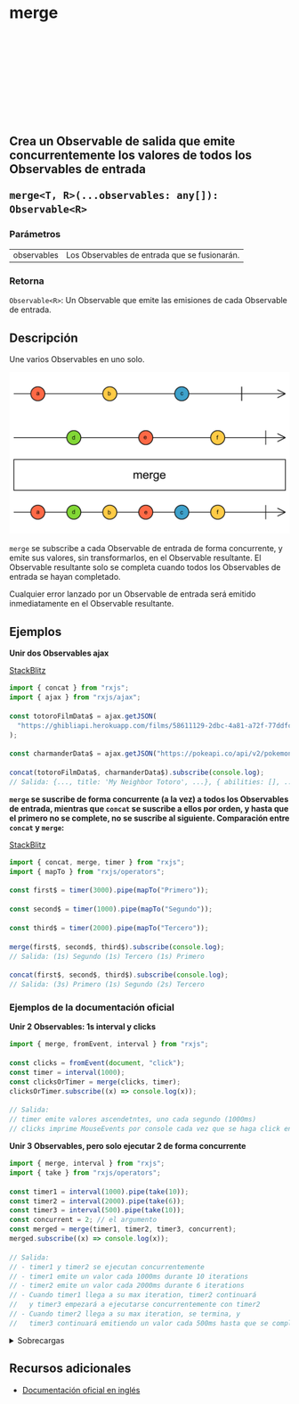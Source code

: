<div class="page-heading">

# merge

<a target="_blank" href="https://github.com/ReactiveX/rxjs/blob/master/src/internal/observable/merge.ts">
<svg>
  <use xlink:href="/assets/icons/github.svg#github"></use>
</svg>
</a>
</div>

<h2 class="subtitle"> Crea un Observable de salida que emite concurrentemente los valores de todos los Observables de entrada

`merge<T, R>(...observables: any[]): Observable<R>`

### Parámetros

<table>
<tr><td>observables</td><td>Los Observables de entrada que se fusionarán.</td></tr>
</table>

### Retorna

`Observable<R>`: Un Observable que emite las emisiones de cada Observable de entrada.

</details>

## Descripción

Une varios Observables en uno solo.

<img src="assets/images/marble-diagrams/join-creation/merge.png" alt="Diagrama de canicas del operador merge">

`merge` se subscribe a cada Observable de entrada de forma concurrente, y emite sus valores, sin transformarlos, en el Observable resultante. El Observable resultante solo se completa cuando todos los Observables de entrada se hayan completado.

Cualquier error lanzado por un Observable de entrada será emitido inmediatamente en el Observable resultante.

## Ejemplos

**Unir dos Observables ajax**

<a target="_blank" href="https://stackblitz.com/edit/docu-rxjs-merge?file=index.ts">StackBlitz</a>

```javascript
import { concat } from "rxjs";
import { ajax } from "rxjs/ajax";

const totoroFilmData$ = ajax.getJSON(
  "https://ghibliapi.herokuapp.com/films/58611129-2dbc-4a81-a72f-77ddfc1b1b49"
);

const charmanderData$ = ajax.getJSON("https://pokeapi.co/api/v2/pokemon/4");

concat(totoroFilmData$, charmanderData$).subscribe(console.log);
// Salida: {..., title: 'My Neighbor Totoro', ...}, { abilities: [], ...}
```

**`merge` se suscribe de forma concurrente (a la vez) a todos los Observables de entrada, mientras que `concat` se suscribe a ellos por orden, y hasta que el primero no se complete, no se suscribe al siguiente. Comparación entre `concat` y `merge`:**

<a target="_blank" href="https://stackblitz.com/edit/docu-rxjs-merge-2?file=index.ts">StackBlitz</a>

```javascript
import { concat, merge, timer } from "rxjs";
import { mapTo } from "rxjs/operators";

const first$ = timer(3000).pipe(mapTo("Primero"));

const second$ = timer(1000).pipe(mapTo("Segundo"));

const third$ = timer(2000).pipe(mapTo("Tercero"));

merge(first$, second$, third$).subscribe(console.log);
// Salida: (1s) Segundo (1s) Tercero (1s) Primero

concat(first$, second$, third$).subscribe(console.log);
// Salida: (3s) Primero (1s) Segundo (2s) Tercero
```

### Ejemplos de la documentación oficial

**Unir 2 Observables: 1s interval y clicks**

```javascript
import { merge, fromEvent, interval } from "rxjs";

const clicks = fromEvent(document, "click");
const timer = interval(1000);
const clicksOrTimer = merge(clicks, timer);
clicksOrTimer.subscribe((x) => console.log(x));

// Salida:
// timer emite valores ascendetntes, uno cada segundo (1000ms)
// clicks imprime MouseEvents por console cada vez que se haga click en el 'document'
```

**Unir 3 Observables, pero solo ejecutar 2 de forma concurrente**

```javascript
import { merge, interval } from "rxjs";
import { take } from "rxjs/operators";

const timer1 = interval(1000).pipe(take(10));
const timer2 = interval(2000).pipe(take(6));
const timer3 = interval(500).pipe(take(10));
const concurrent = 2; // el argumento
const merged = merge(timer1, timer2, timer3, concurrent);
merged.subscribe((x) => console.log(x));

// Salida:
// - timer1 y timer2 se ejecutan concurrentemente
// - timer1 emite un valor cada 1000ms durante 10 iterations
// - timer2 emite un valor cada 2000ms durante 6 iterations
// - Cuando timer1 llega a su max iteration, timer2 continuará
//   y timer3 empezará a ejecutarse concurrentemente con timer2
// - Cuando timer2 llega a su max iteration, se termina, y
//   timer3 continuará emitiendo un valor cada 500ms hasta que se complete
```

<details>
<summary>Sobrecargas</summary>
<div class="overload-container">

<div class="overload-section">

### Firma

`merge(v1: any, scheduler: SchedulerLike): Observable<T>`

### Parámetros

<table>
<tr><td>v1</td><td>Tipo: <code>any</code>.</td></tr>
<tr><td>scheduler</td><td>Tipo: <code>SchedulerLike</code>.</td></tr>
</table>

### Retorna

`Observable<T>`

</div>

<div class="overload-section">

### Firma

`merge(v1: any, concurrent: number, scheduler: SchedulerLike): Observable<T>`

### Parámetros

<table>
<tr><td>v1</td><td>Tipo: <code>any</code>.</td></tr>
<tr><td>concurrent</td><td>Tipo: <code>number</code>.</td></tr>
<tr><td>scheduler</td><td>Tipo: <code>SchedulerLike</code>.</td></tr>
</table>

### Retorna

`Observable<T>`

</div>

<div class="overload-section">

### Firma

`merge(v1: any, v2: any, scheduler: SchedulerLike): Observable<T | T2>`

### Parámetros

<table>
<tr><td>v1</td><td>Tipo: <code>any</code>.</td></tr>
<tr><td>v2</td><td>Tipo: <code>any</code>.</td></tr>
<tr><td>scheduler</td><td>Tipo: <code>SchedulerLike</code>.</td></tr>
</table>

### Retorna

`Observable<T | T2>`

</div>

<div class="overload-section">

### Firma

`merge(v1: any, v2: any, concurrent: number, scheduler: SchedulerLike): Observable<T | T2>`

### Parámetros

<table>
<tr><td>v1</td><td>Tipo: <code>any</code>.</td></tr>
<tr><td>v2</td><td>Tipo: <code>any</code>.</td></tr>
<tr><td>concurrent</td><td>Tipo: <code>number</code>.</td></tr>
<tr><td>scheduler</td><td>Tipo: <code>SchedulerLike</code>.</td></tr>
</table>

### Retorna

`Observable<T | T2>`

</div>

<div class="overload-section">

### Firma

`merge(v1: any, v2: any, v3: any, scheduler: SchedulerLike): Observable<T | T2 | T3>`

### Parámetros

<table>
<tr><td>v1</td><td>Tipo: <code>any</code>.</td></tr>
<tr><td>v2</td><td>Tipo: <code>any</code>.</td></tr>
<tr><td>v3</td><td>Tipo: <code>any</code>.</td></tr>
<tr><td>scheduler</td><td>Tipo: <code>SchedulerLike</code>.</td></tr>
</table>

### Retorna

`Observable<T | T2 | T3>`

</div>

<div class="overload-section">

### Firma

`merge(v1: any, v2: any, v3: any, concurrent: number, scheduler: SchedulerLike): Observable<T | T2 | T3>`

### Parámetros

<table>
<tr><td>v1</td><td>Tipo: <code>any</code>.</td></tr>
<tr><td>v2</td><td>Tipo: <code>any</code>.</td></tr>
<tr><td>v3</td><td>Tipo: <code>any</code>.</td></tr>
<tr><td>concurrent</td><td>Tipo: <code>number</code>.</td></tr>
<tr><td>scheduler</td><td>Tipo: <code>SchedulerLike</code>.</td></tr>
</table>

### Retorna

`Observable<T | T2 | T3>`

</div>

<div class="overload-section">

### Firma

`merge(v1: any, v2: any, v3: any, v4: any, scheduler: SchedulerLike): Observable<T | T2 | T3 | T4>`

### Parámetros

<table>
<tr><td>v1</td><td>Tipo: <code>any</code>.</td></tr>
<tr><td>v2</td><td>Tipo: <code>any</code>.</td></tr>
<tr><td>v3</td><td>Tipo: <code>any</code>.</td></tr>
<tr><td>v4</td><td>Tipo: <code>any</code>.</td></tr>
<tr><td>scheduler</td><td>Tipo: <code>SchedulerLike</code>.</td></tr>
</table>

### Retorna

`Observable<T | T2 | T3 | T4>`

</div>

<div class="overload-section">

### Firma

`merge(v1: any, v2: any, v3: any, v4: any, concurrent: number, scheduler: SchedulerLike): Observable<T | T2 | T3 | T4>`

### Parámetros

<table>
<tr><td>v1</td><td>Tipo: <code>any</code>.</td></tr>
<tr><td>v2</td><td>Tipo: <code>any</code>.</td></tr>
<tr><td>v3</td><td>Tipo: <code>any</code>.</td></tr>
<tr><td>v4</td><td>Tipo: <code>any</code>.</td></tr>
<tr><td>concurrent</td><td>Tipo: <code>number</code>.</td></tr>
<tr><td>scheduler</td><td>Tipo: <code>SchedulerLike</code>.</td></tr>
</table>

### Retorna

`Observable<T | T2 | T3 | T4>`

</div>

<div class="overload-section">

### Firma

`merge(v1: any, v2: any, v3: any, v4: any, v5: any, scheduler: SchedulerLike): Observable<T | T2 | T3 | T4 | T5>`

### Parámetros

<table>
<tr><td>v1</td><td>Tipo: <code>any</code>.</td></tr>
<tr><td>v2</td><td>Tipo: <code>any</code>.</td></tr>
<tr><td>v3</td><td>Tipo: <code>any</code>.</td></tr>
<tr><td>v4</td><td>Tipo: <code>any</code>.</td></tr>
<tr><td>v5</td><td>Tipo: <code>any</code>.</td></tr>
<tr><td>scheduler</td><td>Tipo: <code>SchedulerLike</code>.</td></tr>
</table>

### Retorna

`Observable<T | T2 | T3 | T4 | T5>`

</div>

<div class="overload-section">

### Firma

`merge(v1: any, v2: any, v3: any, v4: any, v5: any, concurrent: number, scheduler: SchedulerLike): Observable<T | T2 | T3 | T4 | T5>`

### Parámetros

<table>
<tr><td>v1</td><td>Tipo: <code>any</code>.</td></tr>
<tr><td>v2</td><td>Tipo: <code>any</code>.</td></tr>
<tr><td>v3</td><td>Tipo: <code>any</code>.</td></tr>
<tr><td>v4</td><td>Tipo: <code>any</code>.</td></tr>
<tr><td>v5</td><td>Tipo: <code>any</code>.</td></tr>
<tr><td>concurrent</td><td>Tipo: <code>number</code>.</td></tr>
<tr><td>scheduler</td><td>Tipo: <code>SchedulerLike</code>.</td></tr>
</table>

### Retorna

`Observable<T | T2 | T3 | T4 | T5>`

</div>

<div class="overload-section">

### Firma

`merge(v1: any, v2: any, v3: any, v4: any, v5: any, v6: any, scheduler: SchedulerLike): Observable<T | T2 | T3 | T4 | T5 | T6>`

### Parámetros

<table>
<tr><td>v1</td><td>Tipo: <code>any</code>.</td></tr>
<tr><td>v2</td><td>Tipo: <code>any</code>.</td></tr>
<tr><td>v3</td><td>Tipo: <code>any</code>.</td></tr>
<tr><td>v4</td><td>Tipo: <code>any</code>.</td></tr>
<tr><td>v5</td><td>Tipo: <code>any</code>.</td></tr>
<tr><td>v6</td><td>Tipo: <code>any</code>.</td></tr>
<tr><td>scheduler</td><td>Tipo: <code>SchedulerLike</code>.</td></tr>
</table>

### Retorna

`Observable<T | T2 | T3 | T4 | T5 | T6>`

</div>

<div class="overload-section">

### Firma

merge(v1: any, v2: any, v3: any, v4: any, v5: any, v6: any, concurrent: number, scheduler: SchedulerLike): Observable<T | T2 | `T3 | T4 | T5 | T6>`

### Parámetros

<table>
<tr><td>v1</td><td>Tipo: <code>any</code>.</td></tr>
<tr><td>v2</td><td>Tipo: <code>any</code>.</td></tr>
<tr><td>v3</td><td>Tipo: <code>any</code>.</td></tr>
<tr><td>v4</td><td>Tipo: <code>any</code>.</td></tr>
<tr><td>v5</td><td>Tipo: <code>any</code>.</td></tr>
<tr><td>v6</td><td>Tipo: <code>any</code>.</td></tr>
<tr><td>concurrent</td><td>Tipo: <code>number</code>.</td></tr>
<tr><td>scheduler</td><td>Tipo: <code>SchedulerLike</code>.</td></tr>
</table>

### Retorna

`Observable<T | T2 | T3 | T4 | T5 | T6>`

</div>

<div class="overload-section">

### Firma

`merge(v1: any): Observable<T>`

### Parámetros

<table>
<tr><td>v1</td><td>Tipo: <code>any</code>.</td></tr>
</table>

### Retorna

`Observable<T>`

</div>

<div class="overload-section">

### Firma

`merge(v1: any, concurrent?: number): Observable<T>`

### Parámetros

<table>
<tr><td>v1</td><td>Tipo: <code>any</code>.</td></tr>
<tr><td>concurrent</td><td>Opcional. El valor por defecto es <code>undefined</code>.
Tipo: <code>number</code>.</td></tr>
</table>

### Retorna

`Observable<T>`

</div>

<div class="overload-section">

### Firma

`merge(v1: any, v2: any): Observable<T | T2>`

### Parámetros

<table>
<tr><td>v1</td><td>Tipo: <code>any</code>.</td></tr>
<tr><td>v2</td><td>Tipo: <code>any</code>.</td></tr>
</table>

### Retorna

`Observable<T | T2>`

</div>

<div class="overload-section">

### Firma

`merge(v1: any, v2: any, concurrent?: number): Observable<T | T2>`

### Parámetros

<table>
<tr><td>v1</td><td>Tipo: <code>any</code>.</td></tr>
<tr><td>v2</td><td>Tipo: <code>any</code>.</td></tr>
<tr><td>concurrent</td><td>Opcional. El valor por defecto es <code>undefined</code>.
Tipo: <code>number</code>.</td></tr>
</table>

### Retorna

`Observable<T | T2>`

</div>

<div class="overload-section">

### Firma

`merge(v1: any, v2: any, v3: any): Observable<T | T2 | T3>`

### Parámetros

<table>
<tr><td>v1</td><td>Tipo: <code>any</code>.</td></tr>
<tr><td>v2</td><td>Tipo: <code>any</code>.</td></tr>
<tr><td>v3</td><td>Tipo: <code>any</code>.</td></tr>
</table>

### Retorna

`Observable<T | T2 | T3>`

</div>

<div class="overload-section">

### Firma

`merge(v1: any, v2: any, v3: any, concurrent?: number): Observable<T | T2 | T3>`

### Parámetros

<table>
<tr><td>v1</td><td>Tipo: <code>any</code>.</td></tr>
<tr><td>v2</td><td>Tipo: <code>any</code>.</td></tr>
<tr><td>v3</td><td>Tipo: <code>any</code>.</td></tr>
<tr><td>concurrent</td><td>Opcional. El valor por defecto es <code>undefined</code>.
Tipo: <code>number</code>.</td></tr>
</table>

### Retorna

`Observable<T | T2 | T3>`

</div>

<div class="overload-section">

### Firma

`merge(v1: any, v2: any, v3: any, v4: any): Observable<T | T2 | T3 | T4>`

### Parámetros

<table>
<tr><td>v1</td><td>Tipo: <code>any</code>.</td></tr>
<tr><td>v2</td><td>Tipo: <code>any</code>.</td></tr>
<tr><td>v3</td><td>Tipo: <code>any</code>.</td></tr>
<tr><td>v4</td><td>Tipo: <code>any</code>.</td></tr>
</table>

### Retorna

`Observable<T | T2 | T3 | T4>`

</div>

<div class="overload-section">

### Firma

`merge(v1: any, v2: any, v3: any, v4: any, concurrent?: number): Observable<T | T2 | T3 | T4>`

### Parámetros

<table>
<tr><td>v1</td><td>Tipo: <code>any</code>.</td></tr>
<tr><td>v2</td><td>Tipo: <code>any</code>.</td></tr>
<tr><td>v3</td><td>Tipo: <code>any</code>.</td></tr>
<tr><td>v4</td><td>Tipo: <code>any</code>.</td></tr>
<tr><td>concurrent</td><td>Opcional. El valor por defecto es <code>undefined</code>.
Tipo: <code>number</code>.</td></tr>
</table>

### Retorna

`Observable<T | T2 | T3 | T4>`

</div>

<div class="overload-section">

### Firma

`merge(v1: any, v2: any, v3: any, v4: any, v5: any): Observable<T | T2 | T3 | T4 | T5>`

### Parámetros

<table>
<tr><td>v1</td><td>Tipo: <code>any</code>.</td></tr>
<tr><td>v2</td><td>Tipo: <code>any</code>.</td></tr>
<tr><td>v3</td><td>Tipo: <code>any</code>.</td></tr>
<tr><td>v4</td><td>Tipo: <code>any</code>.</td></tr>
<tr><td>v5</td><td>Tipo: <code>any</code>.</td></tr>
</table>

### Retorna

`Observable<T | T2 | T3 | T4 | T5>`

</div>

<div class="overload-section">

### Firma

`merge(v1: any, v2: any, v3: any, v4: any, v5: any, concurrent?: number): Observable<T | T2 | T3 | T4 | T5>`

### Parámetros

<table>
<tr><td>v1</td><td>Tipo: <code>any</code>.</td></tr>
<tr><td>v2</td><td>Tipo: <code>any</code>.</td></tr>
<tr><td>v3</td><td>Tipo: <code>any</code>.</td></tr>
<tr><td>v4</td><td>Tipo: <code>any</code>.</td></tr>
<tr><td>v5</td><td>Tipo: <code>any</code>.</td></tr>
<tr><td>concurrent</td><td>Opcional. El valor por defecto es <code>undefined</code>.
Tipo: <code>number</code>.</td></tr>
</table>

### Retorna

`Observable<T | T2 | T3 | T4 | T5>`

</div>

<div class="overload-section">

### Firma

`merge(v1: any, v2: any, v3: any, v4: any, v5: any, v6: any): Observable<T | T2 | T3 | T4 | T5 | T6>`

### Parámetros

<table>
<tr><td>v1</td><td>Tipo: <code>any</code>.</td></tr>
<tr><td>v2</td><td>Tipo: <code>any</code>.</td></tr>
<tr><td>v3</td><td>Tipo: <code>any</code>.</td></tr>
<tr><td>v4</td><td>Tipo: <code>any</code>.</td></tr>
<tr><td>v5</td><td>Tipo: <code>any</code>.</td></tr>
<tr><td>v6</td><td>Tipo: <code>any</code>.</td></tr>
</table>

### Retorna

`Observable<T | T2 | T3 | T4 | T5 | T6>`

</div>

<div class="overload-section">

### Firma

`merge(v1: any, v2: any, v3: any, v4: any, v5: any, v6: any, concurrent?: number): Observable<T | T2 | T3 | T4 | T5 | T6>`

### Parámetros

<table>
<tr><td>v1</td><td>Tipo: <code>any</code>.</td></tr>
<tr><td>v2</td><td>Tipo: <code>any</code>.</td></tr>
<tr><td>v3</td><td>Tipo: <code>any</code>.</td></tr>
<tr><td>v4</td><td>Tipo: <code>any</code>.</td></tr>
<tr><td>v5</td><td>Tipo: <code>any</code>.</td></tr>
<tr><td>v6</td><td>Tipo: <code>any</code>.</td></tr>
<tr><td>concurrent</td><td>Opcional. El valor por defecto es <code>undefined</code>.
Tipo: <code>number</code>.</td></tr>
</table>

### Retorna

`Observable<T | T2 | T3 | T4 | T5 | T6>`

</div>

<div class="overload-section">

### Firma

`merge(...observables: any[]): Observable<T>`

### Parámetros

<table>
<tr><td>observables</td><td>Tipo: <code>any[]</code>.</td></tr>
</table>

### Retorna

`Observable<T>`

</div>

<div class="overload-section">

### Firma

`merge(...observables: any[]): Observable<T>`

### Parámetros

<table>
<tr><td>observables</td><td>Tipo: <code>any[]</code>.</td></tr>
</table>

### Retorna

`Observable<T>`

</div>

<div class="overload-section">

### Firma

`merge(...observables: any[]): Observable<R>`

### Parámetros

<table>
<tr><td>observables</td><td>Tipo: <code>any[]</code>.</td></tr>
</table>

### Retorna

`Observable<R>`

</div>

<div class="overload-section">

### Firma

`merge(...observables: any[]): Observable<R>`

### Parámetros

<table>
<tr><td>observables</td><td>Tipo: <code>any[]</code>.</td></tr>
</table>

### Retorna

`Observable<R>`

</div>

</div>
</details>

## Recursos adicionales

- [Documentación oficial en inglés](https://rxjs.dev/api/index/function/merge)
